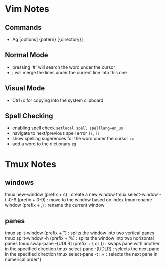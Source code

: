 # Vim Notes


## Commands
* Ag [options] {patern} [{directory}]

## Normal Mode

* pressing '#' will search the word under the cursor
* <Shift>j will merge the lines under the current line into this one

## Visual Mode

* Ctrl+c for copying into the system clipboard

## Spell Checking

* enabling spell check `setlocal spell spelllang=en_us`
* navigate to next/previous spell error `]s`, `[s`
* show spelling sugerences for the word under the cursor `z=`
* add a word to the dictionary `zg`

# Tmux Notes

## windows
tmux new-window (prefix + c)               :  create a new window
tmux select-window -t :0-9 (prefix + 0-9)  :  move to the window based on index
tmux rename-window (prefix + ,)            :  rename the current window

## panes
tmux split-window (prefix + ")            :  splits the window into two vertical panes
tmux split-window -h (prefix + %)         :  splits the window into two horizontal panes
tmux swap-pane -[UDLR] (prefix + { or })  :  swaps pane with another in the specified direction
tmux select-pane -[UDLR]                  :  selects the next pane in the specified direction
tmux select-pane -t :.+                   :  selects the next pane in numerical order")
